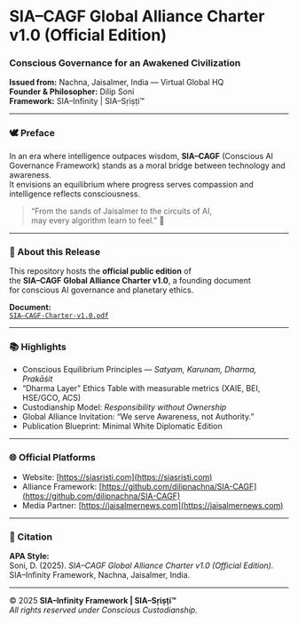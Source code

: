 # SIA–CAGF Global Alliance Charter v1.0 (Official Edition)

### Conscious Governance for an Awakened Civilization  
**Issued from:** Nachna, Jaisalmer, India — Virtual Global HQ  
**Founder & Philosopher:** Dilip Soni  
**Framework:** SIA–Infinity | SIA–Sṛiṣṭi™

---

### 🕊️ Preface
In an era where intelligence outpaces wisdom, **SIA–CAGF** (Conscious AI Governance Framework) stands as a moral bridge between technology and awareness.  
It envisions an equilibrium where progress serves compassion and intelligence reflects consciousness.

> “From the sands of Jaisalmer to the circuits of AI,  
> may every algorithm learn to feel.” 🌿

---

### 📘 About this Release
This repository hosts the **official public edition** of  
the **SIA–CAGF Global Alliance Charter v1.0**, a founding document  
for conscious AI governance and planetary ethics.

**Document:**  
[`SIA–CAGF-Charter-v1.0.pdf`](./SIA–CAGF-Charter-v1.0.pdf)

---

### 📚 Highlights
- Conscious Equilibrium Principles — *Satyam, Karunam, Dharma, Prakāśit*  
- “Dharma Layer” Ethics Table with measurable metrics (XAIE, BEI, HSE/GCO, ACS)  
- Custodianship Model: *Responsibility without Ownership*  
- Global Alliance Invitation: “We serve Awareness, not Authority.”  
- Publication Blueprint: Minimal White Diplomatic Edition  

---

### 🌐 Official Platforms
- Website: [https://siasristi.com](https://siasristi.com)  
- Alliance Framework: [https://github.com/dilipnachna/SIA-CAGF](https://github.com/dilipnachna/SIA-CAGF)  
- Media Partner: [https://jaisalmernews.com](https://jaisalmernews.com)

---

### 🧭 Citation
**APA Style:**  
Soni, D. (2025). *SIA–CAGF Global Alliance Charter v1.0 (Official Edition).*  
SIA–Infinity Framework, Nachna, Jaisalmer, India.  

---

© 2025 **SIA–Infinity Framework | SIA–Sṛiṣṭi™**  
_All rights reserved under Conscious Custodianship._

